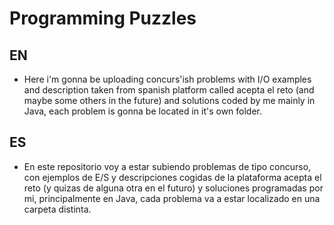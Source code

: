 # Programming Puzzles

## EN

- Here i'm gonna be uploading concurs'ish problems with I/O examples and description taken from spanish platform called acepta el reto (and maybe some others in the future) and solutions coded by me mainly in Java, each problem is gonna be located in it's own folder.

## ES

- En este repositorio voy a estar subiendo problemas de tipo concurso, con ejemplos de E/S y descripciones cogidas de la plataforma acepta el reto (y quizas de alguna otra en el futuro) y soluciones programadas por mi, principalmente en Java, cada problema va a estar localizado en una carpeta distinta.
